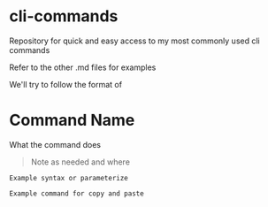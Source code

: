 # cli-commands
Repository for quick and easy access to my most commonly used cli commands

Refer to the other .md files for examples

We'll try to follow the format of

# Command Name

What the command does

> Note as needed and where

`Example syntax or parameterize`

```
Example command for copy and paste
```